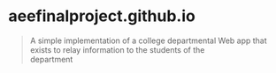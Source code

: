 # aeefinalproject.github.io
> A simple implementation of a college departmental Web app that exists to relay information to the students of the  
department
